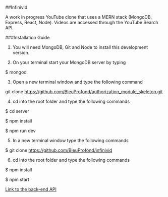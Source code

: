 ##Infinivid

A work in progress YouTube clone that uses a MERN stack (MongoDB, Express, React, Node). Videos are accessed through the YouTube Search API.

###Installation Guide

1. You will need MongoDB, Git and Node to install this development version. 

2. On your terminal start your MongoDB server by typing
>
$ mongod

3. Open a new terminal window and type the following command
>
git clone https://github.com/BleuProfond/authorization_module_skeleton.git 

4. cd into the root folder and type the following commands
>
$ cd server
>
$ npm install
>

$ npm run dev

5. In a new terminal window type the following commands
>
$ git clone https://github.com/BleuProfond/infinivid

6. cd into the root folder and type the following commands
>
$ npm install
>
$ npm start

[Link to the back-end API](https://github.com/BleuProfond/authorization_module_skeleton)
